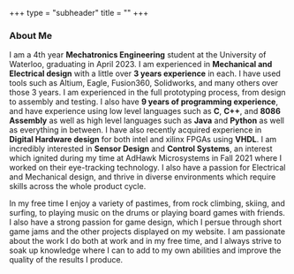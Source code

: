 +++
type = "subheader"
title = ""
+++

### About Me
I am a 4th year **Mechatronics Engineering** student at the University of Waterloo, graduating in April 2023. I am experienced in **Mechanical and Electrical design** with a little over **3 years experience** in each. I have used tools such as Altium, Eagle, Fusion360, Solidworks, and many others over those 3 years. I am experienced in the full prototyping process, from design to assembly and testing. I also have **9 years of programming experience**, and have experience using low level languages such as **C**, **C++**, and **8086 Assembly** as well as high level languages such as **Java** and **Python** as well as everything in between. I have also recently acquired experience in **Digital Hardware design** for both intel and xilinx FPGAs using **VHDL**. I am incredibly interested in **Sensor Design** and **Control Systems**, an interest which ignited during my time at AdHawk Microsystems in Fall 2021 where I worked on their eye-tracking technology. I also have a passion for Electrical and Mechanical design, and thrive in diverse environments which require skills across the whole product cycle.

In my free time I enjoy a variety of pastimes, from rock climbing, skiing, and surfing, to playing music on the drums or playing board games with friends. I also have a strong passion for game design, which I persue through short game jams and the other projects displayed on my website. I am passionate about the work I do both at work and in my free time, and I always strive to soak up knowledge where I can to add to my own abilities and improve the quality of the results I produce.